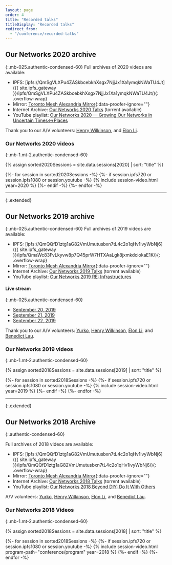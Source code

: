 ```yaml
---
layout: page
order: 4
title: "Recorded talks"
titleDisplay: "Recorded talks"
redirect_from:
  - "/conference/recorded-talks"
---
```


## Our Networks 2020 archive
{:.mb-025.authentic-condensed-60}
Full archives of 2020 videos are available:

- IPFS: [ipfs://QmSgVLXPu4ZASkbcebkhXsgx7NjjJx1Xa1ymqkNWaTU4Jt]({{ site.ipfs_gateway }}/ipfs/QmSgVLXPu4ZASkbcebkhXsgx7NjjJx1Xa1ymqkNWaTU4Jt/){: .overflow-wrap}
- Mirror: [Toronto Mesh Alexandria Mirror](https://alexandria.tomesh.net/ournetworks/2020){:data-proofer-ignore=""}
- Internet Archive: [Our Networks 2020 Talks](https://archive.org/details/ournetworks2020) (torrent available)
- YouTube playlist: [Our Networks 2020 — Growing Our Networks in Uncertain Times↔Places](https://www.youtube.com/playlist?list=PLx7_J32Ys60eSNBStqqEeVN1cbA-dKf9q)

Thank you to our A/V volunteers: [Henry Wilkinson](https://github.com/Shrinks99), and [Elon Li](https://github.com/ASoTNetworks).

### Our Networks 2020 videos
{:.mb-1.mt-2.authentic-condensed-60}

{% assign sorted2020Sessions = site.data.sessions[2020] | sort: "title" %}

<div class="flex flex-wrap flex-justify-space-between">
{%- for session in sorted2020Sessions -%}
  {%- if session.ipfs720 or session.ipfs1080 or session.youtube -%}
    {% include session-video.html year=2020 %}
  {%- endif -%}
{%- endfor -%}
</div>

---
{:.extended}

## Our Networks 2019 archive
{:.mb-025.authentic-condensed-60}
Full archives of 2019 videos are available:

- IPFS: [ipfs://QmQQfD1ztg1aG82VmUmutusbxn7tL4c2o1qHv1ivyWbNj6]({{ site.ipfs_gateway }}/ipfs/QmaWc83FvLkyvw8p7Q45prW7HTXAaLgk8jxmkdciokaE1K/){: .overflow-wrap}
- Mirror: [Toronto Mesh Alexandria Mirror](https://alexandria.tomesh.net/ournetworks/2019){:data-proofer-ignore=""}
- Internet Archive: [Our Networks 2019 Talks](https://archive.org/details/ournetworks2019) (torrent available)
- YouTube playlist: [Our Networks 2019 RE: Infrastructures](https://www.youtube.com/playlist?list=PLx7_J32Ys60cAmBbdDtx1-THpDU4XbtdV)

#### Live stream
{:.mb-025.authentic-condensed-60}
- [September 20, 2019](https://2019.ournetworks.ca/livestream/?m3u8=live-2019-09-20.m3u8)
- [September 21, 2019](https://2019.ournetworks.ca/livestream/?m3u8=live-2019-09-21.m3u8)
- [September 22, 2019](https://2019.ournetworks.ca/livestream/?m3u8=live-2019-09-22.m3u8)

Thank you to our A/V volunteers: [Yurko](https://github.com/YurkoWasHere), [Henry Wilkinson](https://github.com/Shrinks99), [Elon Li](https://github.com/ASoTNetworks), and [Benedict Lau](https://github.com/benhylau).

### Our Networks 2019 videos
{:.mb-1.mt-2.authentic-condensed-60}

{% assign sorted2018Sessions = site.data.sessions[2019] | sort: "title" %}

<div class="flex flex-wrap flex-justify-space-between">
{%- for session in sorted2018Sessions -%}
  {%- if session.ipfs720 or session.ipfs1080 or session.youtube -%}
    {% include session-video.html year=2019 %}
  {%- endif -%}
{%- endfor -%}
</div>

---
{:.extended}

## Our Networks 2018 Archive
{:.authentic-condensed-60}

Full archives of 2018 videos are available:

- IPFS: [ipfs://QmQQfD1ztg1aG82VmUmutusbxn7tL4c2o1qHv1ivyWbNj6]({{ site.ipfs_gateway }}/ipfs/QmQQfD1ztg1aG82VmUmutusbxn7tL4c2o1qHv1ivyWbNj6/){: .overflow-wrap}
- Mirror: [Toronto Mesh Alexandria Mirror](https://alexandria.tomesh.net/ournetworks/2018){:data-proofer-ignore=""}
- Internet Archive: [Our Networks 2018 Talks](https://archive.org/details/ournetworks2018) (torrent available)
- YouTube playlist: [Our Networks 2018 Beyond DIY: Do It With Others](https://www.youtube.com/playlist?list=PLx7_J32Ys60ey2bgSn2soAoBy0v9bBUbT)


A/V volunteers: [Yurko](https://github.com/YurkoWasHere), [Henry Wilkinson](https://github.com/Shrinks99), [Elon Li](https://github.com/ASoTNetworks), and [Benedict Lau](https://github.com/benhylau).

### Our Networks 2018 Videos
{:.mb-1.mt-2.authentic-condensed-60}

{% assign sorted2018Sessions = site.data.sessions[2018] | sort: "title" %}

<div class="flex flex-wrap flex-justify-space-between">
{%- for session in sorted2018Sessions -%}
  {%- if session.ipfs720 or session.ipfs1080 or session.youtube -%}
    {% include session-video.html program-path="conference/program" year=2018 %}
  {%- endif -%}
{%- endfor -%}
</div>
